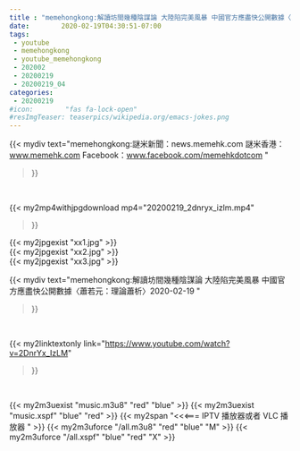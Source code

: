 ```yaml
---
title : "memehongkong:解讀坊間幾種陰謀論 大陸陷完美風暴 中國官方應盡快公開數據〈蕭若元：理論蕭析〉2020-02-19 "
date:        2020-02-19T04:30:51-07:00
tags:
 - youtube
 - memehongkong
 - youtube_memehongkong
 - 202002
 - 20200219
 - 20200219_04
categories:
 - 20200219
#icon:        "fas fa-lock-open"
#resImgTeaser: teaserpics/wikipedia.org/emacs-jokes.png
---
```


{{< mydiv text="memehongkong:謎米新聞：news.memehk.com 謎米香港： www.memehk.com Facebook：www.facebook.com/memehkdotcom "
>}}
<br>


{{< my2mp4withjpgdownload mp4="20200219_2dnryx_izlm.mp4"
>}}

{{< my2jpgexist "xx1.jpg" >}}<br>
{{< my2jpgexist "xx2.jpg" >}}<br>
{{< my2jpgexist "xx3.jpg" >}}<br>



{{< mydiv text="memehongkong:解讀坊間幾種陰謀論 大陸陷完美風暴 中國官方應盡快公開數據〈蕭若元：理論蕭析〉2020-02-19 "
>}}
<br>

{{< my2linktextonly link="https://www.youtube.com/watch?v=2DnrYx_IzLM"
>}}


<br>

{{< my2m3uexist "music.m3u8" "red"  "blue" >}} {{< my2m3uexist "music.xspf" "blue" "red"  >}} {{< my2span "<<<=== IPTV 播放器或者 VLC 播放器 " >}} {{< my2m3uforce "/all.m3u8" "red"  "blue" "M" >}} {{< my2m3uforce "/all.xspf" "blue" "red"  "X" >}} 
